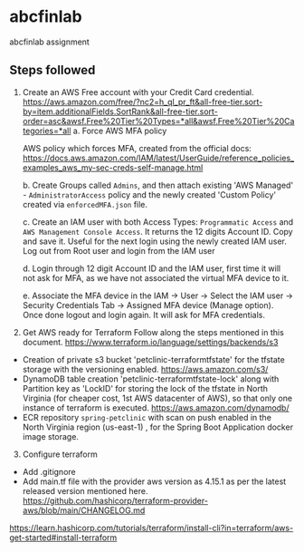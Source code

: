 # abcfinlab
abcfinlab assignment

## Steps followed
1. Create an AWS Free account with your Credit Card credential.
 https://aws.amazon.com/free/?nc2=h_ql_pr_ft&all-free-tier.sort-by=item.additionalFields.SortRank&all-free-tier.sort-order=asc&awsf.Free%20Tier%20Types=*all&awsf.Free%20Tier%20Categories=*all
   a. Force AWS MFA policy
   
   AWS policy which forces MFA, created from the official docs: https://docs.aws.amazon.com/IAM/latest/UserGuide/reference_policies_examples_aws_my-sec-creds-self-manage.html

   b. Create Groups called `Admins`, and then attach existing 'AWS Managed' - `AdministratorAccess` policy and the newly created 'Custom Policy' created via `enforcedMFA.json` file.

   c. Create an IAM user with both Access Types: `Programmatic Access` and `AWS Management Console Access`. It returns the 12 digits Account ID. Copy and save it. Useful for the next login using the newly created IAM user. Log out from Root user and login from the IAM user

   d. Login through 12 digit Account ID and the IAM user, first time it will not ask for MFA, as we have not associated the virtual MFA device to it.

   e. Associate the MFA device in the IAM -> User -> Select the IAM user -> Security Credentials Tab  -> Assigned MFA device (Manage option). Once done logout and login again. It will ask for MFA credentials.

2. Get AWS ready for Terraform
  Follow along the steps mentioned in this document.
  https://www.terraform.io/language/settings/backends/s3

  - Creation of private s3 bucket 'petclinic-terraformtfstate' for the tfstate storage with the versioning enabled. https://aws.amazon.com/s3/
  - DynamoDB table creation 'petclinic-terraformtfstate-lock' along with Partition key as 'LockID' for storing the lock of the tfstate in North Virginia (for cheaper cost, 1st AWS datacenter of AWS), so that only one instance of terraform is executed. https://aws.amazon.com/dynamodb/
  - ECR repository `spring-petclinic` with scan on push enabled in the North Virginia region (us-east-1) , for the Spring Boot Application docker image storage.

3. Configure terraform
  - Add .gitignore
  - Add main.tf file with the provider aws version as 4.15.1 as per the latest released version mentioned here.
  https://github.com/hashicorp/terraform-provider-aws/blob/main/CHANGELOG.md


https://learn.hashicorp.com/tutorials/terraform/install-cli?in=terraform/aws-get-started#install-terraform
